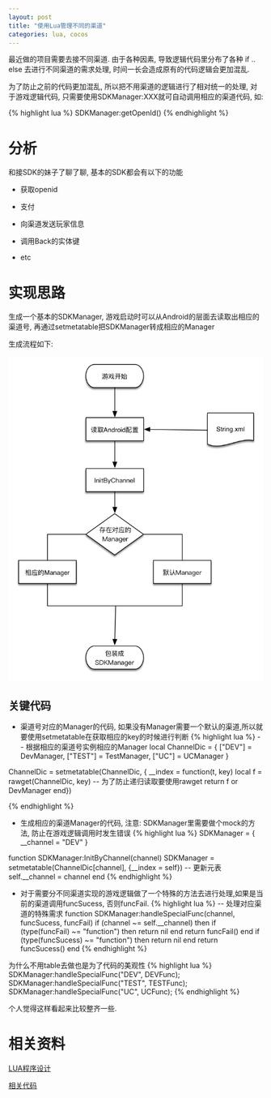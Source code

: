 ```yaml
---
layout: post
title: "使用Lua管理不同的渠道"
categories: lua, cocos
---
```


最近做的项目需要去接不同渠道. 由于各种因素, 导致逻辑代码里分布了各种 if .. else 去进行不同渠道的需求处理, 时间一长会造成原有的代码逻辑会更加混乱.

为了防止之前的代码更加混乱, 所以把不用渠道的逻辑进行了相对统一的处理, 对于游戏逻辑代码, 只需要使用SDKManager:XXX就可自动调用相应的渠道代码, 如:

{% highlight lua %}
SDKManager:getOpenId()
{% endhighlight %}


# 分析

和接SDK的妹子了聊了聊, 基本的SDK都会有以下的功能

* 获取openid

* 支付

* 向渠道发送玩家信息

* 调用Back的实体键

* etc

# 实现思路

生成一个基本的SDKManager, 游戏启动时可以从Android的层面去读取出相应的渠道号, 再通过setmetatable把SDKManager转成相应的Manager

生成流程如下:

![](/img/lua-SDKManager.jpg)

## 关键代码

* 渠道号对应的Manager的代码, 如果没有Manager需要一个默认的渠道,所以就要使用setmetatable在获取相应的key的时候进行判断
{% highlight lua %}
-- 根据相应的渠道号实例相应的Manager
local ChannelDic = {
   ["DEV"] = DevManager,
   ["TEST"] = TestManager,
   ["UC"] = UCManager
}

ChannelDic = setmetatable(ChannelDic, {
__index = function(t, key)
		local f = rawget(ChannelDic, key) -- 为了防止递归读取要使用rawget
		return f or DevManager
	end})

{% endhighlight %}

* 生成相应的渠道Manager的代码, 注意: SDKManager里需要做个mock的方法, 防止在游戏逻辑调用时发生错误
{% highlight lua %}
SDKManager = {
   __channel = "DEV"
}

function SDKManager:InitByChannel(channel)
   SDKManager = setmetatable(ChannelDic[channel], {__index = self}) -- 更新元表
   self.__channel = channel
end
{% endhighlight %}

* 对于需要分不同渠道实现的游戏逻辑做了一个特殊的方法去进行处理,如果是当前的渠道调用funcSucess, 否则funcFail.
{% highlight lua %}
-- 处理对应渠道的特殊需求
function SDKManager:handleSpecialFunc(channel, funcSucess, funcFail)
   if (channel ~= self.__channel) then
	  if (type(funcFail) ~= "function") then return nil  end
	  return funcFail()
   end
   if (type(funcSucess) ~= "function") then return nil end
   return funcSucess()
end
{% endhighlight %}

为什么不用table去做也是为了代码的美观性
{% highlight lua %}
SDKManager:handleSpecialFunc("DEV", DEVFunc);
SDKManager:handleSpecialFunc("TEST", TESTFunc);
SDKManager:handleSpecialFunc("UC", UCFunc);
{% endhighlight %}

个人觉得这样看起来比较整齐一些.

# 相关资料

[LUA程序设计](http://book.douban.com/subject/3076942/)

[相关代码](https://github.com/samael65535/toy_code/tree/master/lua/SDKManager)
